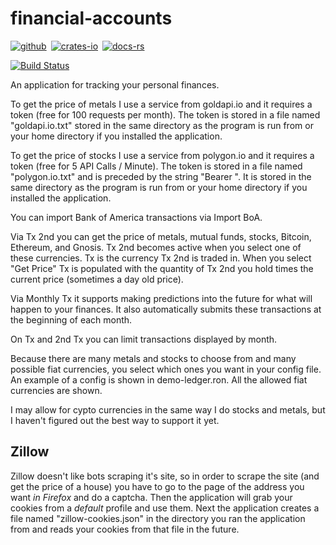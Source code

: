 # financial-accounts

[![github]](https://github.com/dcampbell24/financial-accounts)&ensp;[![crates-io]](https://crates.io/crates/financial-accounts)&ensp;[![docs-rs]](https://docs.rs/financial-accounts)

[github]: https://img.shields.io/badge/github-8da0cb?style=for-the-badge&labelColor=555555&logo=github
[crates-io]: https://img.shields.io/badge/crates.io-fc8d62?style=for-the-badge&labelColor=555555&logo=rust
[docs-rs]: https://img.shields.io/badge/docs.rs-66c2a5?style=for-the-badge&labelColor=555555&logo=docs.rs

[![Build Status](https://app.travis-ci.com/dcampbell24/financial-accounts.svg?token=vLYc8ao87tXucK2UNrhi&branch=main)](https://app.travis-ci.com/dcampbell24/financial-accounts)

An application for tracking your personal finances.

To get the price of metals I use a service from goldapi.io and it requires a
token (free for 100 requests per month). The token is stored in a file named
"goldapi.io.txt" stored in the same directory as the program
is run from or your home directory if you installed the application.

To get the price of stocks I use a service from polygon.io and it requires a
token (free for 5 API Calls / Minute). The token is stored in a file named
"polygon.io.txt" and is preceded by the string "Bearer ". It is stored in the
same directory as the program is run from or your home directory if you
installed the application.

You can import Bank of America transactions via Import BoA.

Via Tx 2nd you can get the price of metals, mutual funds, stocks, Bitcoin,
Ethereum, and Gnosis. Tx 2nd becomes active when you select one of these
currencies. Tx is the currency Tx 2nd is traded in. When you select "Get Price"
Tx is populated with the quantity of Tx 2nd you hold times the current price
(sometimes a day old price).

Via Monthly Tx it supports making predictions into the future for what will
happen to your finances. It also automatically submits these transactions at
the beginning of each month.

On Tx and 2nd Tx you can limit transactions displayed by month.

Because there are many metals and stocks to choose from and many possible
fiat currencies, you select which ones you want in your config file. An
example of a config is shown in demo-ledger.ron. All the allowed fiat
currencies are shown.

I may allow for cypto currencies in the same way I do stocks and metals, but I
haven't figured out the best way to support it yet.

## Zillow

Zillow doesn't like bots scraping it's site, so in order to scrape the site
(and get the price of a house) you have to go to the page of the address you
want _in Firefox_ and do a captcha. Then the application will grab your cookies
from a _default_ profile and use them. Next the application creates a file
named "zillow-cookies.json" in the directory you ran the application from and
reads your cookies from that file in the future.
